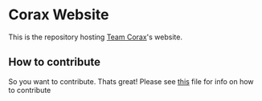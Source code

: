 # Corax Website

This is the repository hosting [Team Corax](https://corax.team)'s website.

## How to contribute

So you want to contribute. Thats great! Please see [this](./CONTRIBUTING.md) file for info on how to contribute

